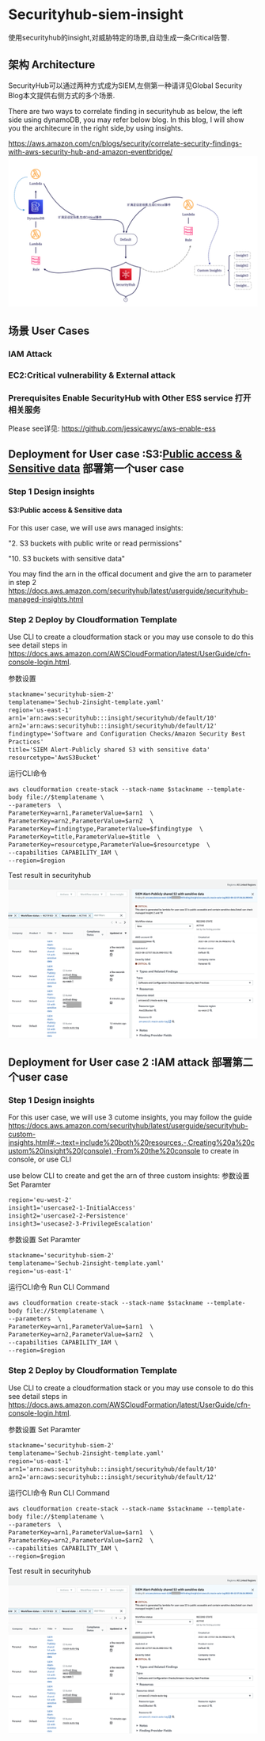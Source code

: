 # Securityhub-siem-insight
使用securityhub的insight,对威胁特定的场景,自动生成一条Critical告警.
## 架构 Architecture
SecurityHub可以通过两种方式成为SIEM,左侧第一种请详见Global Security Blog本文提供右侧方式的多个场景.

There are two ways to correlate finding in securityhub as below, the left side using dynamoDB, you may refer below blog. In this blog, I will show you the architecure in the right side,by using insights.

https://aws.amazon.com/cn/blogs/security/correlate-security-findings-with-aws-security-hub-and-amazon-eventbridge/
![arch](/SIEM-2-Architecture.png)

## 场景 User Cases
### IAM Attack
### EC2:Critical vulnerability & External attack
### Prerequisites Enable SecurityHub with Other ESS service 打开相关服务
Please see详见: https://github.com/jessicawyc/aws-enable-ess

## Deployment for User case :S3:[Public access & Sensitive data](/s3/Readme.md) 部署第一个user case


### Step 1 Design insights
#### S3:Public access & Sensitive data
For this user case, we  will use aws managed insights:

  "2. S3 buckets with public write or read permissions"

  "10. S3 buckets with sensitive data"

You may find the arn in the offical document and give the arn to parameter in step 2
https://docs.aws.amazon.com/securityhub/latest/userguide/securityhub-managed-insights.html



### Step 2 Deploy by Cloudformation Template
Use CLI to create a cloudformation stack or you may use console to do this see detail steps in https://docs.aws.amazon.com/AWSCloudFormation/latest/UserGuide/cfn-console-login.html.

参数设置
```
stackname='securityhub-siem-2'
templatename='Sechub-2insight-template.yaml'
region='us-east-1'
arn1='arn:aws:securityhub:::insight/securityhub/default/10'
arn2='arn:aws:securityhub:::insight/securityhub/default/12'
findingtype='Software and Configuration Checks/Amazon Security Best Practices'
title='SIEM Alert-Publicly shared S3 with sensitive data'
resourcetype='AwsS3Bucket'
```
运行CLI命令

```
aws cloudformation create-stack --stack-name $stackname --template-body file://$templatename \
--parameters  \
ParameterKey=arn1,ParameterValue=$arn1  \
ParameterKey=arn2,ParameterValue=$arn2  \
ParameterKey=findingtype,ParameterValue=$findingtype  \
ParameterKey=title,ParameterValue=$title  \
ParameterKey=resourcetype,ParameterValue=$resourcetype  \
--capabilities CAPABILITY_IAM \
--region=$region
```
Test result in securityhub
![snapshot](s3/SIEM-Alert.png)

## Deployment for User case 2 :IAM attack 部署第二个user case

### Step 1 Design insights

For this user case, we  will use 3 cutome insights, you may follow the guide https://docs.aws.amazon.com/securityhub/latest/userguide/securityhub-custom-insights.html#:~:text=include%20both%20resources.-,Creating%20a%20custom%20insight%20(console),-From%20the%20console to create in console,
or use CLI

use below CLI to create and get the arn of three custom insights:
参数设置 Set Paramter
```
region='eu-west-2'
insight1='usercase2-1-InitialAccess'
insight2='usercase2-2-Persistence'
insight3='usecase2-3-PrivilegeEscalation'
```
参数设置 Set Paramter
```
stackname='securityhub-siem-2'
templatename='Sechub-2insight-template.yaml'
region='us-east-1'

```
运行CLI命令 Run CLI Command

```
aws cloudformation create-stack --stack-name $stackname --template-body file://$templatename \
--parameters  \
ParameterKey=arn1,ParameterValue=$arn1  \
ParameterKey=arn2,ParameterValue=$arn2  \
--capabilities CAPABILITY_IAM \
--region=$region
```





### Step 2 Deploy by Cloudformation Template
Use CLI to create a cloudformation stack or you may use console to do this see detail steps in https://docs.aws.amazon.com/AWSCloudFormation/latest/UserGuide/cfn-console-login.html.

参数设置 Set Paramter
```
stackname='securityhub-siem-2'
templatename='Sechub-2insight-template.yaml'
region='us-east-1'
arn1='arn:aws:securityhub:::insight/securityhub/default/10'
arn2='arn:aws:securityhub:::insight/securityhub/default/12'
```
运行CLI命令 Run CLI Command

```
aws cloudformation create-stack --stack-name $stackname --template-body file://$templatename \
--parameters  \
ParameterKey=arn1,ParameterValue=$arn1  \
ParameterKey=arn2,ParameterValue=$arn2  \
--capabilities CAPABILITY_IAM \
--region=$region
```
Test result in securityhub
![snapshot](s3/SIEM-Alert.png)
